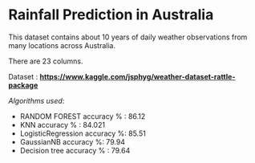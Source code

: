 # Rainfall Prediction in Australia
This dataset contains about 10 years of daily weather observations from many locations across Australia.

There are 23 columns.

Dataset : **https://www.kaggle.com/jsphyg/weather-dataset-rattle-package**

*Algorithms used*:
- RANDOM FOREST accuracy % : 86.12
- KNN accuracy % : 84.021
- LogisticRegression accuracy %: 85.51
- GaussianNB accuracy %: 79.94
- Decision tree accuracy % : 79.64
